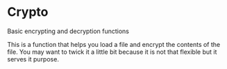 # Crypto
Basic encrypting and decryption functions

This is a function that helps you load a file and encrypt the contents of the file. You may want to twick it a little bit because it is not that flexible but it serves it purpose.
